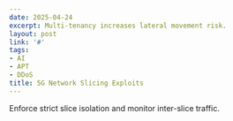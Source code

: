 ```yaml
---
date: 2025-04-24
excerpt: Multi-tenancy increases lateral movement risk.
layout: post
link: '#'
tags:
- AI
- APT
- DDoS
title: 5G Network Slicing Exploits
---
```

Enforce strict slice isolation and monitor inter-slice traffic.
